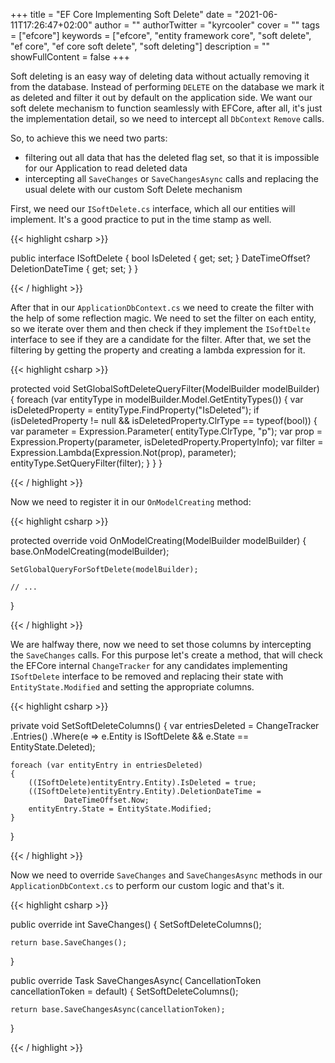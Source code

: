+++
title = "EF Core Implementing Soft Delete"
date = "2021-06-11T17:26:47+02:00"
author = ""
authorTwitter = "kyrcooler"
cover = ""
tags = ["efcore"]
keywords = ["efcore", "entity framework core", "soft delete", "ef core", "ef core soft delete", "soft deleting"]
description = ""
showFullContent = false
+++

Soft deleting is an easy way of deleting data without actually removing it from the database. Instead of performing `DELETE` on the database we mark it as deleted and filter it out by default on the application side. We want our soft delete mechanism to function seamlessly with EFCore, after all, it's just the implementation detail, so we need to intercept all `DbContext` `Remove` calls.

So, to achieve this we need two parts: 
- filtering out all data that has the deleted flag set, so that it is impossible for our Application to read deleted data
- intercepting all `SaveChanges` or `SaveChangesAsync` calls and replacing the usual delete with our custom Soft Delete mechanism

First, we need our `ISoftDelete.cs` interface, which all our entities will implement. It's a good practice to put in the time stamp as well.

{{< highlight csharp >}}

public interface ISoftDelete
{
    bool IsDeleted { get; set; }
    DateTimeOffset? DeletionDateTime { get; set; }
}

{{< / highlight >}}

After that in our `ApplicationDbContext.cs` we need to create the filter with the help of some reflection magic. We need to set the filter on each entity, so we iterate over them and then check if they implement the `ISoftDelte` interface to see if they are a candidate for the filter. After that, we set the filtering by getting the property and creating a lambda expression for it.

{{< highlight csharp >}}

protected void SetGlobalSoftDeleteQueryFilter(ModelBuilder modelBuilder)
{
    foreach (var entityType in modelBuilder.Model.GetEntityTypes())
    {
        var isDeletedProperty = entityType.FindProperty("IsDeleted");
        if (isDeletedProperty != null 
            && isDeletedProperty.ClrType == typeof(bool))
        {
            var parameter = Expression.Parameter(
                entityType.ClrType, "p");
            var prop = Expression.Property(parameter, 
                isDeletedProperty.PropertyInfo);
            var filter = Expression.Lambda(Expression.Not(prop),
                parameter);
            entityType.SetQueryFilter(filter);
        }
    }
}

{{< / highlight >}}

Now we need to register it in our `OnModelCreating` method:

{{< highlight csharp >}}

protected override void OnModelCreating(ModelBuilder modelBuilder)
{
    base.OnModelCreating(modelBuilder);

    SetGlobalQueryForSoftDelete(modelBuilder);

    // ...
}

{{< / highlight >}}

We are halfway there, now we need to set those columns by intercepting the `SaveChanges` calls. For this purpose let's create a method, that will check the EFCore internal `ChangeTracker` for any candidates implementing `ISoftDelete` interface to be removed and replacing their state with `EntityState.Modified` and setting the appropriate columns.

{{< highlight csharp >}}

private void SetSoftDeleteColumns()
{
    var entriesDeleted = ChangeTracker
        .Entries()
        .Where(e => e.Entity is ISoftDelete 
                && e.State == EntityState.Deleted);

    foreach (var entityEntry in entriesDeleted)
    {
        ((ISoftDelete)entityEntry.Entity).IsDeleted = true;
        ((ISoftDelete)entityEntry.Entity).DeletionDateTime = 
                DateTimeOffset.Now;
        entityEntry.State = EntityState.Modified;
    }
}

{{< / highlight >}}

Now we need to override `SaveChanges` and `SaveChangesAsync` methods in our `ApplicationDbContext.cs` to perform our custom logic and that's it.

{{< highlight csharp >}}

public override int SaveChanges()
{
    SetSoftDeleteColumns();

    return base.SaveChanges();
}

public override Task<int> SaveChangesAsync(
    CancellationToken cancellationToken = default)
{
    SetSoftDeleteColumns();

    return base.SaveChangesAsync(cancellationToken);
}

{{< / highlight >}}